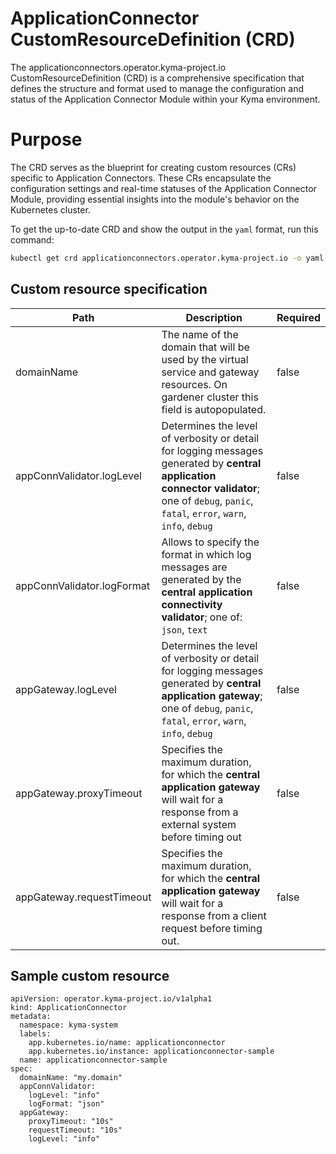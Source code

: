 # ApplicationConnector CustomResourceDefinition (CRD)

The applicationconnectors.operator.kyma-project.io CustomResourceDefinition (CRD) is a comprehensive specification that defines the structure and format used to manage the configuration and status of the Application Connector Module within your Kyma environment.

# Purpose

The CRD serves as the blueprint for creating custom resources (CRs) specific to Application Connectors. These CRs encapsulate the configuration settings and real-time statuses of the Application Connector Module, providing essential insights into the module's behavior on the Kubernetes cluster.

To get the up-to-date CRD and show the output in the `yaml` format, run this command:

```bash
kubectl get crd applicationconnectors.operator.kyma-project.io -o yaml
```

## Custom resource specification

| Path | Description | Required |
| ---- | ----------- | -------- |
| domainName | The name of the domain that will be used by the virtual service and gateway resources. On gardener cluster this field is autopopulated. | false |
| appConnValidator.logLevel | Determines the level of verbosity or detail for logging messages generated by __central application connector validator__; one of `debug`, `panic`, `fatal`, `error`, `warn`, `info`, `debug` | false |
| appConnValidator.logFormat | Allows to specify the format in which log messages are generated by the __central application connectivity validator__; one of: `json`, `text`  | false |
| appGateway.logLevel | Determines the level of verbosity or detail for logging messages generated by __central application gateway__; one of `debug`, `panic`, `fatal`, `error`, `warn`, `info`, `debug` | false |
| appGateway.proxyTimeout | Specifies the maximum duration, for which the __central application gateway__ will wait for a response from a external system before timing out | false |
| appGateway.requestTimeout | Specifies the maximum duration, for which the __central application gateway__ will wait for a response from a client request before timing out. | false |

## Sample custom resource

```
apiVersion: operator.kyma-project.io/v1alpha1
kind: ApplicationConnector
metadata:
  namespace: kyma-system
  labels:
    app.kubernetes.io/name: applicationconnector
    app.kubernetes.io/instance: applicationconnector-sample
  name: applicationconnector-sample
spec:
  domainName: "my.domain"
  appConnValidator:
    logLevel: "info"
    logFormat: "json"
  appGateway:
    proxyTimeout: "10s"
    requestTimeout: "10s"
    logLevel: "info"
```
